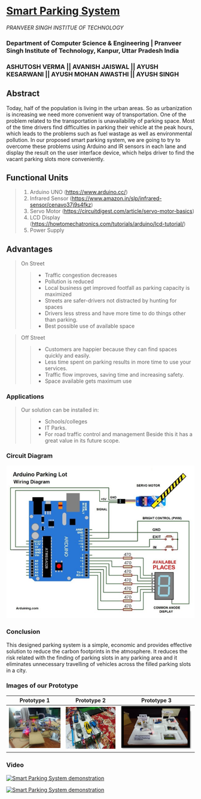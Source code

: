 # <u>**Smart Parking System**</u>
*PRANVEER SINGH INSTITUE OF TECHNOLOGY*
### Department of Computer Science & Engineering | Pranveer Singh Institute of Technology, Kanpur, Uttar Pradesh India
### **ASHUTOSH VERMA || AVANISH JAISWAL || AYUSH KESARWANI || AYUSH MOHAN AWASTHI || AYUSH SINGH** 

## Abstract
<p>Today, half of the population is living in the urban areas. So as urbanization is increasing we need more convenient way of transportation. One of the problem related to the transportation is unavailability of parking space. Most of the time drivers find difficulties in parking their vehicle at the peak hours, which leads to the problems such as fuel wastage as well as environmental pollution. In our proposed smart parking system, we are going to try to overcome these problems using Arduino and IR sensors in each lane and display the result on the user interface device, which helps driver to find the vacant parking slots more conveniently. </p>


## Functional Units
> 1. Arduino UNO (<https://www.arduino.cc/>)
> 2. Infrared Sensor (<https://www.amazon.in/slp/infrared-sensor/cenavo37j9s4fkz>)
> 3. Servo Motor (<https://circuitdigest.com/article/servo-motor-basics>)
> 4. LCD Display (<https://howtomechatronics.com/tutorials/arduino/lcd-tutorial/>)
> 5. Power Supply


## Advantages
> On Street
>> - Traffic congestion decreases
>> - Pollution is reduced
>> - Local business get improved footfall as parking capacity is maximized
>> - Streets are safer-drivers not distracted by hunting for spaces
>> - Drivers less stress and have more time to do things other than parking.
>> - Best possible use of available space

> Off Street
>> - Customers are happier because they can find spaces quickly and easily.
>> - Less time spent on parking results in more time to use your services.
>> - Traffic flow improves, saving time and increasing safety.
>> - Space available gets maximum use


### Applications
> Our solution can be installed in:
>> - Schools/colleges
>> - IT Parks.
>> - For road traffic control and management Beside this it has a great value in its future scope.


### Circuit Diagram
![Circuit Diagram](circuit.jpg "Circuit Diagram of our prototype")


### Conclusion
<p>This designed parking system is a simple, economic and provides effective solution to reduce the carbon footprints in the atmosphere. It reduces the risk related with the finding of parking slots in any parking area and it eliminates unnecessary travelling of vehicles across the filled parking slots in a city. </p>


### Images of our Prototype
Prototype 1             |  Prototype 2             |  Prototype 3
:----------------------:|:------------------------:|:------------------------:
![](prot1.jpg)  |  ![](prot2.jpg)  |  ![](prot3.jpg)


### Video 

[![Smart Parking System demonstration](https://img.youtube.com/vi/IArla3dv4Q8/0.jpg)](https://www.youtube.com/watch?v=IArla3dv4Q8)

[![Smart Parking System demonstration](https://img.youtube.com/vi/Cwp2El_MVZg/0.jpg)](https://www.youtube.com/watch?v=Cwp2El_MVZg)


